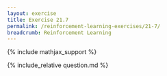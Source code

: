 ```yaml
---
layout: exercise
title: Exercise 21.7
permalink: /reinforcement-learning-exercises/21-7/
breadcrumb: Reinforcement Learning
---
```


{% include mathjax_support %}

<div><i class="arrow-up" data-chapter="reinforcement-learning-exercises" data-exercise="ex_8" data-rating="0"></i></div>
{% include_relative question.md %}
